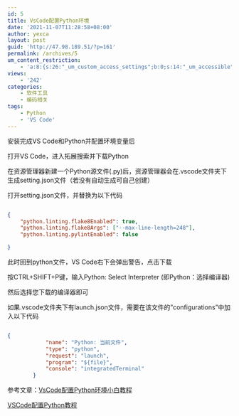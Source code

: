 ```yaml
---
id: 5
title: VsCode配置Python环境
date: '2021-11-07T11:28:58+08:00'
author: yexca
layout: post
guid: 'http://47.98.189.51/?p=161'
permalink: /archives/5
um_content_restriction:
    - 'a:8:{s:26:"_um_custom_access_settings";b:0;s:14:"_um_accessible";i:0;s:28:"_um_access_hide_from_queries";b:0;s:19:"_um_noaccess_action";i:0;s:30:"_um_restrict_by_custom_message";i:0;s:27:"_um_restrict_custom_message";s:0:"";s:19:"_um_access_redirect";i:0;s:23:"_um_access_redirect_url";s:0:"";}'
views:
    - '242'
categories:
    - 软件工具
    - 编码相关
tags:
    - Python
    - 'VS Code'
---
```


安装完成VS Code和Python并配置环境变量后

打开VS Code，进入拓展搜索并下载Python

在资源管理器新建一个Python源文件(.py)后，资源管理器会在.vscode文件夹下生成setting.json文件（若没有自动生成可自己创建）

打开setting.json文件，并替换为以下代码

```json

{
    "python.linting.flake8Enabled": true,
    "python.linting.flake8Args": ["--max-line-length=248"],
    "python.linting.pylintEnabled": false

}

```

此时回到python文件，VS Code右下会弹出警告，点击下载

按CTRL+SHIFT+P键，输入Python: Select Interpreter (即Python：选择编译器)

然后选择您下载的编译器即可

如果.vscode文件夹下有launch.json文件，需要在该文件的”configurations”中加入以下代码

```json

{
            "name": "Python: 当前文件",
            "type": "python",
            "request": "launch",
            "program": "${file}",
            "console": "integratedTerminal"
        }

```

参考文章：[VsCode配置Python环境小白教程](https://blog.csdn.net/Amoduo1/article/details/111246209)

 [VSCode配置Python教程](https://blog.csdn.net/Zhangguohao666/article/details/105040139)